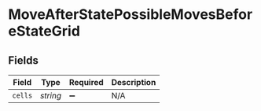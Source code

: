 # MoveAfterStatePossibleMovesBeforeStateGrid


## Fields

| Field              | Type               | Required           | Description        |
| ------------------ | ------------------ | ------------------ | ------------------ |
| `cells`            | *string*           | :heavy_minus_sign: | N/A                |